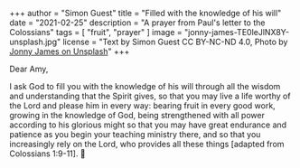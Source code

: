 +++
author = "Simon Guest"
title = "Filled with the knowledge of his will"
date = "2021-02-25"
description = "A prayer from Paul's letter to the Colossians"
tags = [
    "fruit", "prayer"
]
image = "jonny-james-TE0leJlNX8Y-unsplash.jpg"
license = "Text by Simon Guest CC BY-NC-ND 4.0, Photo by [Jonny James on Unsplash](https://unsplash.com/photos/TE0leJlNX8Y)"
+++

Dear Amy,

I ask God to fill you with the knowledge of his will through all the wisdom and understanding that the Spirit gives, so that you may live a life worthy of the Lord and please him in every way: bearing fruit in every good work, growing in the knowledge of God, being strengthened with all power according to his glorious might so that you may have great endurance and patience as you begin your teaching ministry there, and so that you increasingly rely on the Lord, who provides all these things [adapted from Colossians 1:9-11].
🙏
